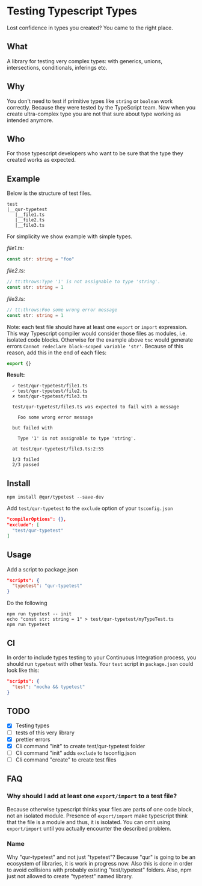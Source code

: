 # Testing Typescript Types

Lost confidence in types you created? You came to the right place.

## What

A library for testing very complex types:
with generics, unions, intersections, conditionals, inferings etc.

## Why

You don't need to test if primitive types like `string` or `boolean` work correctly. Because they were tested by the TypeScript team. Now when you create ultra-complex type you are not that sure about type working as intended anymore.

## Who

For those typescript developers who want to be sure that the type they created works as expected.

## Example

Below is the structure of test files.

```shell
test
|__qur-typetest
   |__file1.ts
   |__file2.ts
   |__file3.ts
```

For simplicity we show example with simple types.

*file1.ts:*

```ts
const str: string = "foo"
```

*file2.ts:*

```ts
// tt:throws:Type '1' is not assignable to type 'string'.
const str: string = 1
```

*file3.ts:*

```ts
// tt:throws:Foo some wrong error message
const str: string = 1
```

Note: each test file should have at least one `export` or `import` expression. This way Typescript compiler would consider those files as modules, i.e. isolated code blocks. Otherwise for the example above `tsc` would generate errors `Cannot redeclare block-scoped variable 'str'`. Because of this reason, add this in the end of each files:

```ts
export {}
```

**Result:**

```shell
  ✓ test/qur-typetest/file1.ts
  ✓ test/qur-typetest/file2.ts
  ✗ test/qur-typetest/file3.ts

  test/qur-typetest/file3.ts was expected to fail with a message

    Foo some wrong error message

  but failed with

    Type '1' is not assignable to type 'string'.

  at test/qur-typetest/file3.ts:2:55

  1/3 failed
  2/3 passed
```

## Install

```shell
npm install @qur/typetest --save-dev
```

Add `test/qur-typetest` to the `exclude` option of your `tsconfig.json`

```json
"compilerOptions": {},
"exclude": [
  "test/qur-typetest"
]
```

## Usage

Add a script to package.json

```json
"scripts": {
  "typetest": "qur-typetest"
}
```

Do the following

```shell
npm run typetest -- init
echo "const str: string = 1" > test/qur-typetest/myTypeTest.ts
npm run typetest
```

## CI

In order to include types testing to your Continuous Integration process,
you should run `typetest` with other tests. Your `test` script in `package.json` could
look like this:

```json
"scripts": {
  "test": "mocha && typetest"
}
```

## TODO

- [x] Testing types
- [ ] tests of this very library
- [x] prettier errors
- [x] Cli command "init" to create test/qur-typetest folder
- [ ] Cli command "init" adds `exclude` to tsconfig.json
- [ ] Cli command "create" to create test files

## FAQ

### Why should I add at least one `export/import` to a test file?

Because otherwise typescript thinks your files are parts of one code block, not an isolated module. Presence of `export/import` make typescript think that the file is a module and thus, it is isolated. You can omit using `export/import` until you actually encounter the described problem.

### Name

Why "qur-typetest" and not just "typetest"? Because "qur" is going to be an ecosystem of libraries, it is work in progress now. Also this is done in order to avoid collisions with probably existing "test/typetest" folders. Also, npm just not allowed to create "typetest" named library.